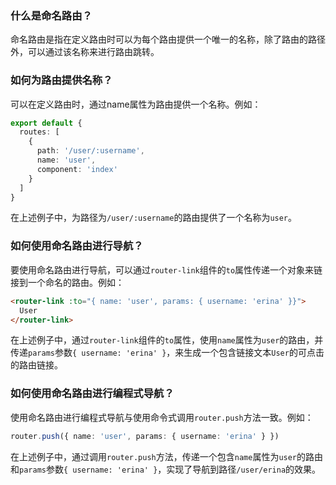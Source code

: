 ### 什么是命名路由？
命名路由是指在定义路由时可以为每个路由提供一个唯一的名称，除了路由的路径外，可以通过该名称来进行路由跳转。

### 如何为路由提供名称？
可以在定义路由时，通过name属性为路由提供一个名称。例如：

```ts
export default {
  routes: [
    {
      path: '/user/:username',
      name: 'user',
      component: 'index'
    }
  ]
}
```

在上述例子中，为路径为`/user/:username`的路由提供了一个名称为`user`。

### 如何使用命名路由进行导航？
要使用命名路由进行导航，可以通过`router-link`组件的`to`属性传递一个对象来链接到一个命名的路由。例如：

```html
<router-link :to="{ name: 'user', params: { username: 'erina' }}">
  User
</router-link>
```

在上述例子中，通过`router-link`组件的`to`属性，使用`name`属性为`user`的路由，并传递`params`参数`{ username: 'erina' }`，来生成一个包含链接文本`User`的可点击的路由链接。

### 如何使用命名路由进行编程式导航？
使用命名路由进行编程式导航与使用命令式调用`router.push`方法一致。例如：

```ts
router.push({ name: 'user', params: { username: 'erina' } })
```

在上述例子中，通过调用`router.push`方法，传递一个包含`name`属性为`user`的路由和`params`参数`{ username: 'erina' }`，实现了导航到路径`/user/erina`的效果。